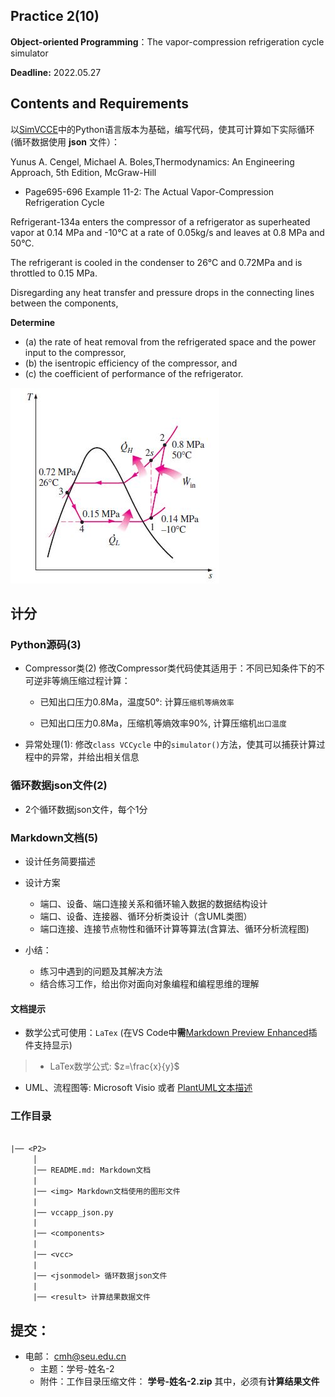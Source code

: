 ## Practice 2(10)

**Object-oriented Programming**：The  vapor-compression refrigeration cycle simulator 

**Deadline:**  2022.05.27

## Contents and Requirements

以[SimVCCE](https://gitee.com/thermalogic/simvcce)中的Python语言版本为基础，编写代码，使其可计算如下实际循环(循环数据使用 **json** 文件）：

Yunus A. Cengel, Michael A. Boles,Thermodynamics: An Engineering Approach, 5th Edition, McGraw-Hill

* Page695-696 Example 11-2: The Actual Vapor-Compression Refrigeration Cycle 

Refrigerant-134a enters the compressor of a refrigerator as superheated vapor at 0.14 MPa and -10°C at a rate of 0.05kg/s and leaves at 0.8 MPa and 50°C.

The refrigerant is cooled in the condenser to 26°C and 0.72MPa and is throttled to 0.15 MPa.

Disregarding any heat transfer and pressure drops in the connecting lines between the components, 

**Determine**

* (a) the rate of heat removal from the refrigerated space and the power input to the compressor,
* (b) the isentropic efficiency of the compressor, and
* (c) the coefficient of performance of the refrigerator.

![11-2](./img/avcr_11_2.jpg)

## 计分

### Python源码(3)

* Compressor类(2) 修改Compressor类代码使其适用于：不同已知条件下的不可逆非等熵压缩过程计算：

  * 已知出口压力0.8Ma，温度50°: 计算`压缩机等熵效率`

  * 已知出口压力0.8Ma，压缩机等熵效率90%, 计算压缩机`出口温度`
 
* 异常处理(1): 修改`class VCCycle` 中的`simulator()`方法，使其可以捕获计算过程中的异常，并给出相关信息

### 循环数据json文件(2)

* 2个循环数据json文件，每个1分

### Markdown文档(5)

* 设计任务简要描述

* 设计方案
  * 端口、设备、端口连接关系和循环输入数据的数据结构设计
  * 端口、设备、连接器、循环分析类设计（含UML类图）
  * 端口连接、连接节点物性和循环计算等算法(含算法、循环分析流程图)
 
* 小结：
   * 练习中遇到的问题及其解决方法
   * 结合练习工作，给出你对面向对象编程和编程思维的理解

#### 文档提示

* 数学公式可使用：`LaTex` (在VS Code中**需**[Markdown Preview Enhanced](https://shd101wyy.github.io/markdown-preview-enhanced/#/zh-cn/)插件支持显示)

>* LaTex数学公式: $z=\frac{x}{y}$

* UML、流程图等: Microsoft Visio 或者 [PlantUML文本描述](https://gitee.com/thermalogic/simvcce/tree/B2022/doc)
  
### 工作目录

```txt
 
|── <P2>
     │ 
     │── README.md: Markdown文档
     | 
     |── <img> Markdown文档使用的图形文件
     |
     |── vccapp_json.py
     |
     |── <components> 
     |
     |── <vcc> 
     |
     |── <jsonmodel> 循环数据json文件
     |
     |── <result> 计算结果数据文件 
```  

## 提交：

* 电邮： cmh@seu.edu.cn
  * 主题：学号-姓名-2
  * 附件：工作目录压缩文件： **学号-姓名-2.zip** 其中，必须有**计算结果文件**

 
